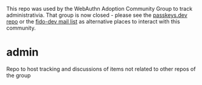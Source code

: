 This repo was used by the WebAuthn Adoption Community Group to track administrativia. That group is now closed - please see the [passkeys.dev repo](https://github.com/orgs/passkeydeveloper/) or the [fido-dev mail list](https://groups.google.com/a/fidoalliance.org/g/fido-dev) as alternative places to interact with this community.

# admin
Repo to host tracking and discussions of items not related to other repos of the group
